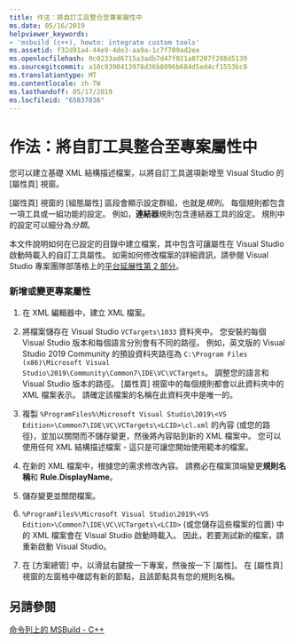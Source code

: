 ```yaml
---
title: 作法：將自訂工具整合至專案屬性中
ms.date: 05/16/2019
helpviewer_keywords:
- 'msbuild (c++), howto: integrate custom tools'
ms.assetid: f32d91a4-44e9-4de3-aa9a-1c7f709ad2ee
ms.openlocfilehash: 0c0233ad6715a3adb7d47f021a87207f288d5139
ms.sourcegitcommit: a10c9390413978d36b8096b684d5ed4cf1553bc8
ms.translationtype: MT
ms.contentlocale: zh-TW
ms.lasthandoff: 05/17/2019
ms.locfileid: "65837036"
---
```

# <a name="how-to-integrate-custom-tools-into-the-project-properties"></a>作法：將自訂工具整合至專案屬性中

您可以建立基礎 XML 結構描述檔案，以將自訂工具選項新增至 Visual Studio 的 [屬性頁] 視窗。

[屬性頁] 視窗的 [組態屬性] 區段會顯示設定群組，也就是*規則*。 每個規則都包含一項工具或一組功能的設定。 例如，**連結器**規則包含連結器工具的設定。 規則中的設定可以細分為*分類*。

本文件說明如何在已設定的目錄中建立檔案，其中包含可讓屬性在 Visual Studio 啟動時載入的自訂工具屬性。 如需如何修改檔案的詳細資訊，請參閱 Visual Studio 專案團隊部落格上的[平台延展性第 2 部分](https://blogs.msdn.microsoft.com/vsproject/2009/06/18/platform-extensibility-part-2/)。

### <a name="to-add-or-change-project-properties"></a>新增或變更專案屬性

1. 在 XML 編輯器中，建立 XML 檔案。

1. 將檔案儲存在 Visual Studio `VCTargets\1033` 資料夾中。 您安裝的每個 Visual Studio 版本和每個語言分別會有不同的路徑。 例如，英文版的 Visual Studio 2019 Community 的預設資料夾路徑為 `C:\Program Files (x86)\Microsoft Visual Studio\2019\Community\Common7\IDE\VC\VCTargets`。 調整您的語言和 Visual Studio 版本的路徑。 [屬性頁] 視窗中的每個規則都會以此資料夾中的 XML 檔案表示。 請確定該檔案的名稱在此資料夾中是唯一的。

1. 複製 `%ProgramFiles%\Microsoft Visual Studio\2019\<VS Edition>\Common7\IDE\VC\VCTargets\<LCID>\cl.xml` 的內容 (或您的路徑)，並加以關閉而不儲存變更，然後將內容貼到新的 XML 檔案中。 您可以使用任何 XML 結構描述檔案 - 這只是可讓您開始使用範本的檔案。

1. 在新的 XML 檔案中，根據您的需求修改內容。 請務必在檔案頂端變更**規則名稱**和 **Rule.DisplayName**。

1. 儲存變更並關閉檔案。

1. `%ProgramFiles%\Microsoft Visual Studio\2019\<VS Edition>\Common7\IDE\VC\VCTargets\<LCID>` (或您儲存這些檔案的位置) 中的 XML 檔案會在 Visual Studio 啟動時載入。 因此，若要測試新的檔案，請重新啟動 Visual Studio。

1. 在 [方案總管] 中，以滑鼠右鍵按一下專案，然後按一下 [屬性]。 在 [屬性頁] 視窗的左窗格中確認有新的節點，且該節點具有您的規則名稱。

## <a name="see-also"></a>另請參閱

[命令列上的 MSBuild - C++](msbuild-visual-cpp.md)

